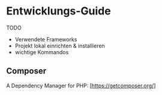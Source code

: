 # Entwicklungs-Guide

TODO

* Verwendete Frameworks
* Projekt lokal einrichten & installieren
* wichtige Kommandos


## Composer

A Dependency Manager for PHP: [https://getcomposer.org/]

